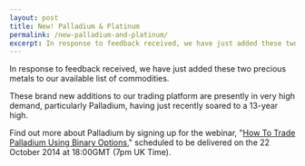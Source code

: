 ```yaml
---
layout: post
title: New! Palladium & Platinum
permalink: /new-palladium-and-platinum/
excerpt: In response to feedback received, we have just added these two precious metals to our available list of commodities.
---
```


In response to feedback received, we have just added these two precious metals to our available list of commodities.

These brand new additions to our trading platform are presently in very high demand, particularly Palladium, having just recently soared to a 13-year high.

Find out more about Palladium by signing up for the webinar, "[How To Trade Palladium Using Binary Options](http://trade.binary.com/webinar_en_goldsilverclub/?utm_medium=social&utm_source=blog&utm_content=webinar)," scheduled to be delivered on the 22 October 2014 at 18:00GMT (7pm UK Time).
